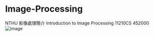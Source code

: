 # Image-Processing

NTHU 影像處理簡介 Introduction to Image Processing 11210CS 452000
![image](https://github.com/Skivap/Image-Processing/assets/117376210/a3aa91b5-f78f-4c7d-af40-d190b77da900)
